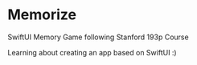 # Memorize
SwiftUI Memory Game following Stanford 193p Course

Learning about creating an app based on SwiftUI :)
